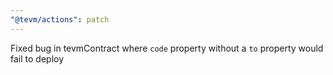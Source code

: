 ```yaml
---
"@tevm/actions": patch
---
```


Fixed bug in tevmContract where `code` property without a `to` property would fail to deploy
